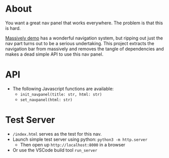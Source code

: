 
# About

You want a great nav panel that works everywhere. The problem is that this is hard.

[Massively demo](https://html5up.net/massively) has a wonderful navigation system,
but ripping out just the nav part turns out to be a serious undertaking. This project
extracts the navigation bar from massively and removes the tangle of dependencies and
makes a dead simple API to use this nav panel.

# API
  * The following Javascript functions are available:
    * `init_navpanel(title: str, html: str)`
    * `set_navpanel(html: str)`

# Test Server
  * `/index.html` serves as the test for this nav.
  * Launch simple test server using python: `python3 -m http.server`
    * Then open up `http://localhost:8000` in a browser
  * Or use the VSCode build tool `run_server`

